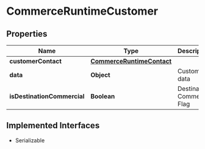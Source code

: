 

# CommerceRuntimeCustomer


## Properties

| Name | Type | Description | Notes |
|------------ | ------------- | ------------- | -------------|
|**customerContact** | [**CommerceRuntimeContact**](CommerceRuntimeContact.md) |  |  [optional] |
|**data** | **Object** | Custom data |  [optional] |
|**isDestinationCommercial** | **Boolean** | Destination Commercial Flag |  [optional] |


## Implemented Interfaces

* Serializable


